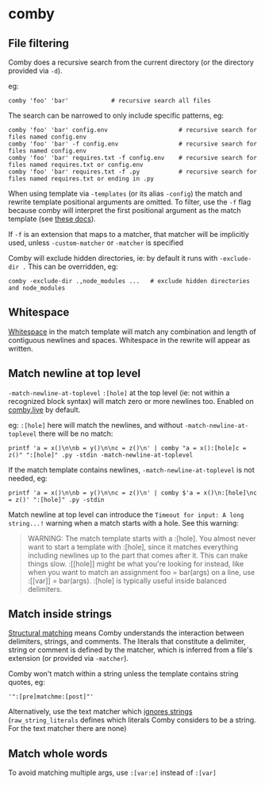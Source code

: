 # comby

## File filtering

Comby does a recursive search from the current directory (or the directory provided via `-d`).

eg:

```
comby 'foo' 'bar'            # recursive search all files
```

The search can be narrowed to only include specific patterns, eg:

```
comby 'foo' 'bar' config.env                    # recursive search for files named config.env
comby 'foo' 'bar' -f config.env                 # recursive search for files named config.env
comby 'foo' 'bar' requires.txt -f config.env    # recursive search for files named requires.txt or config.env
comby 'foo' 'bar' requires.txt -f .py           # recursive search for files named requires.txt or ending in .py
```

When using template via `-templates` (or its alias `-config`) the match and rewrite template positional arguments are omitted. To filter, use the `-f` flag because comby will interpret the first positional argument as the match template (see [these docs](https://comby.dev/docs/configuration#running)).

If `-f` is an extension that maps to a matcher, that matcher will be implicitly used, unless `-custom-matcher` or `-matcher` is specified

Comby will exclude hidden directories, ie: by default it runs with `-exclude-dir .` This can be overridden, eg:

```
comby -exclude-dir .,node_modules ...   # exclude hidden directories and node_modules
```

## Whitespace

[Whitespace](https://comby.dev/docs/basic-usage#about-whitespace) in the match template will match any combination and length of contiguous newlines and spaces.
Whitespace in the rewrite will appear as written.

## Match newline at top level

`-match-newline-at-toplevel` `:[hole]` at the top level (ie: not within a recognized block syntax) will match zero or more newlines too. Enabled on [comby.live](https://comby.live) by default.

eg: `:[hole]` here will match the newlines, and without `-match-newline-at-toplevel` there will be no match:

```
printf 'a = x()\n\nb = y()\n\nc = z()\n' | comby "a = x():[hole]c = z()" ":[hole]" .py -stdin -match-newline-at-toplevel
```

If the match template contains newlines, `-match-newline-at-toplevel` is not needed, eg:

```
printf 'a = x()\n\nb = y()\n\nc = z()\n' | comby $'a = x()\n:[hole]\nc = z()' ":[hole]" .py -stdin
```

Match newline at top level can introduce the `Timeout for input: A long string...!` warning when a match starts with a hole. See this warning:

> WARNING: The match template starts with a :[hole]. You almost never want to start a template with :[hole], since it matches everything including newlines up to the part that comes after it. This can make things slow. :[[hole]] might be what you're looking for instead, like when you want to match an assignment foo = bar(args) on a line, use :[[var]] = bar(args). :[hole] is typically useful inside balanced delimiters.

## Match inside strings

[Structural matching](https://comby.dev/docs/basic-usage#structural-matching) means Comby understands the interaction between delimiters, strings, and comments. The literals that constitute a delimiter, string or comment is defined by the matcher, which is inferred from a file's extension (or provided via `-matcher`).

Comby won't match within a string unless the template contains string quotes, eg:

```
'":[pre]matchme:[post]"'
```

Alternatively, use the text matcher which [ignores strings](https://github.com/comby-tools/comby/blob/a36c63fb1e686adaff3e90aed00e88404f8cda78/lib/kernel/matchers/languages.ml#L15) (`raw_string_literals` defines which literals Comby considers to be a string. For the text matcher there are none)

## Match whole words

To avoid matching multiple args, use `:[var:e]` instead of `:[var]`
